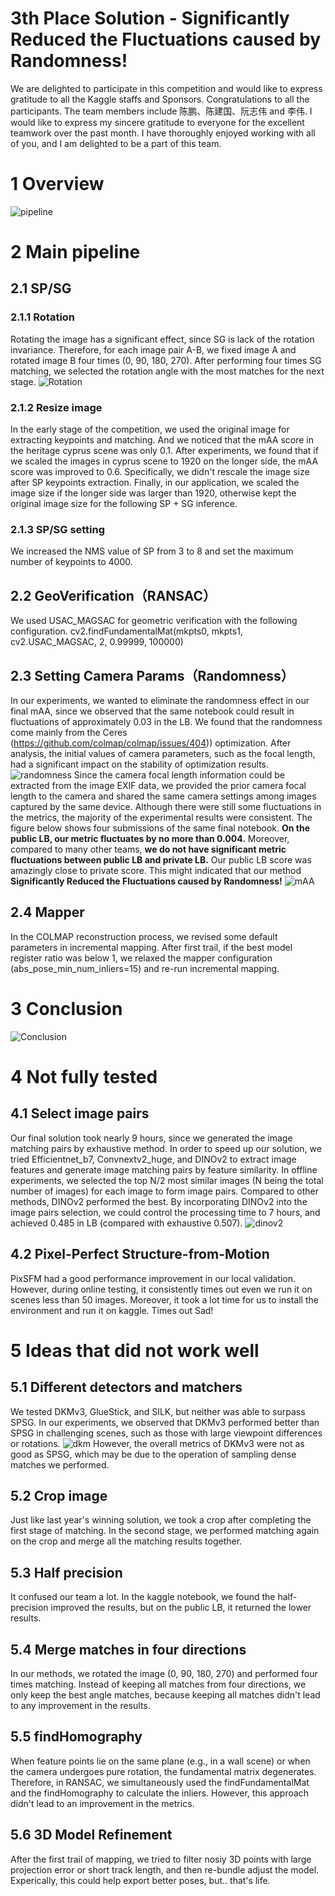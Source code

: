 # 3th Place Solution - Significantly Reduced the Fluctuations caused by Randomness!

We are delighted to participate in this competition and would like to express gratitude to all the Kaggle staffs and Sponsors. Congratulations to all the participants.
The team members include 陈鹏、陈建国、阮志伟 and 李伟. I would like to express my sincere gratitude to everyone for the excellent teamwork over the past month. I have thoroughly enjoyed working with all of you, and I am delighted to be a part of this team.

# 1 Overview

![pipeline](https://www.googleapis.com/download/storage/v1/b/kaggle-forum-message-attachments/o/inbox%2F3163774%2Fc8338666681788720689a7ead39a92ab%2F.png?generation=1686757921566293&alt=media)

# 2 Main pipeline

## 2.1 SP/SG

### 2.1.1 Rotation

Rotating the image has a significant effect, since SG is lack of the rotation invariance. Therefore, for each image pair A-B, we fixed image A and rotated image B four times (0, 90, 180, 270). After performing four times SG matching, we selected the rotation angle with the most matches for the next stage.
![Rotation](https://www.googleapis.com/download/storage/v1/b/kaggle-forum-message-attachments/o/inbox%2F3163774%2F33aa1271502732f84ca6420949ed19a6%2F.png?generation=1686758077155244&alt=media)

### 2.1.2 Resize image

In the early stage of the competition, we used the original image for extracting keypoints and matching. And we noticed that the mAA score in the heritage cyprus scene was only 0.1. After experiments, we found that if we scaled the images in cyprus scene to 1920 on the longer side, the mAA score was improved to 0.6. Specifically, we didn't rescale the image size after SP keypoints extraction. Finally, in our application, we scaled the image size if the longer side was larger than 1920, otherwise kept the original image size for the following SP + SG inference.

### 2.1.3 SP/SG setting

We increased the NMS value of SP from 3 to 8 and set the maximum number of keypoints to 4000.

## 2.2 GeoVerification（RANSAC）

We used USAC_MAGSAC for geometric verification with the following configuration.
cv2.findFundamentalMat(mkpts0, mkpts1, cv2.USAC_MAGSAC, 2, 0.99999, 100000)

## 2.3 Setting Camera Params（Randomness）

In our experiments, we wanted to eliminate the randomness effect in our final mAA, since we observed that the same notebook could result in fluctuations of approximately 0.03 in the LB. We found that the randomness come mainly from the Ceres (https://github.com/colmap/colmap/issues/404)) optimization.
After analysis, the initial values of camera parameters, such as the focal length, had a significant impact on the stability of optimization results.
![randomness](https://www.googleapis.com/download/storage/v1/b/kaggle-forum-message-attachments/o/inbox%2F3163774%2F9411c508f380417b835bb253b06eae7b%2Fwall_random.png?generation=1686758232496900&alt=media)
Since the camera focal length information could be extracted from the image EXIF data, we provided the prior camera focal length to the camera and shared the same camera settings among images captured by the same device. Although there were still some fluctuations in the metrics, the majority of the experimental results were consistent.
The figure below shows four submissions of the same final notebook. **On the public LB, our metric fluctuates by no more than 0.004.** Moreover, compared to many other teams, **we do not have significant metric fluctuations between public LB and private LB.** Our public LB score was amazingly close to private score. This might indicated that our method **Significantly Reduced the Fluctuations caused by Randomness!**
![mAA](https://www.googleapis.com/download/storage/v1/b/kaggle-forum-message-attachments/o/inbox%2F3163774%2Ffd18321289d3745de78691742d0ca28d%2Fonline_maa.png?generation=1686758332640650&alt=media)

## 2.4 Mapper

In the COLMAP reconstruction process, we revised some default parameters in incremental mapping. After first trail, if the best model register ratio was below 1, we relaxed the mapper configuration (abs_pose_min_num_inliers=15) and re-run incremental mapping.

# 3 Conclusion

![Conclusion](https://www.googleapis.com/download/storage/v1/b/kaggle-forum-message-attachments/o/inbox%2F3163774%2F47522f20ba1cf5b608a1806f0cf761f4%2Fconclution.png?generation=1686760502421586&alt=media)

# 4 Not fully tested

## 4.1 Select image pairs

Our final solution took nearly 9 hours, since we generated the image matching pairs by exhaustive method. In order to speed up our solution, we tried Efficientnet_b7, Convnextv2_huge, and DINOv2 to extract image features and generate image matching pairs by feature similarity. In offline experiments, we selected the top N/2 most similar images (N being the total number of images) for each image to form image pairs. Compared to other methods, DINOv2 performed the best. By incorporating DINOv2 into the image pairs selection, we could control the processing time to 7 hours, and achieved 0.485 in LB (compared with exhaustive 0.507).
![dinov2](https://www.googleapis.com/download/storage/v1/b/kaggle-forum-message-attachments/o/inbox%2F3163774%2Fbfdb729a111a6633b27e573788e09263%2Fdinov2.png?generation=1686760519524067&alt=media)

## 4.2 Pixel-Perfect Structure-from-Motion

PixSFM had a good performance improvement in our local validation. However, during online testing, it consistently times out even we run it on scenes less than 50 images. Moreover, it took a lot time for us to install the environment and run it on kaggle. Times out Sad!

# 5 Ideas that did not work well

## 5.1 Different detectors and matchers

We tested DKMv3, GlueStick, and SILK, but neither was able to surpass SPSG. In our experiments, we observed that DKMv3 performed better than SPSG in challenging scenes, such as those with large viewpoint differences or rotations.
![dkm](https://www.googleapis.com/download/storage/v1/b/kaggle-forum-message-attachments/o/inbox%2F3163774%2Ffae472d5266e521f18f667592eaf3454%2Fdkm.png?generation=1686758763195086&alt=media)
However, the overall metrics of DKMv3 were not as good as SPSG, which may be due to the operation of sampling dense matches we performed.

## 5.2 Crop image

Just like last year's winning solution, we took a crop after completing the first stage of matching. In the second stage, we performed matching again on the crop and merge all the matching results together.

## 5.3 Half precision

It confused our team a lot. In the kaggle notebook, we found the half-precision improved the results, but on the public LB, it returned the lower results.

## 5.4 Merge matches in four directions

In our methods, we rotated the image (0, 90, 180, 270) and performed four times matching. Instead of keeping all matches from four directions, we only keep the best angle matches, because keeping all matches didn't lead to any improvement in the results.

## 5.5 findHomography

When feature points lie on the same plane (e.g., in a wall scene) or when the camera undergoes pure rotation, the fundamental matrix degenerates. Therefore, in RANSAC, we simultaneously used the findFundamentalMat and the findHomography to calculate the inliers. However, this approach didn't lead to an improvement in the metrics.

## 5.6 3D Model Refinement

After the first trail of mapping, we tried to filter nosiy 3D points with large projection error or short track length, and then re-bundle adjust the model. Experically, this could help export better poses, but.. that's life.